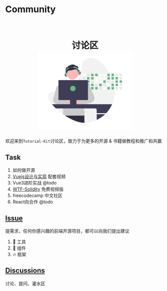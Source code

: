 # Community

<br>
<h1 align="center">
  讨论区
  <br />
	<img src="./img/open-source.png" width="300" alt="" />
</h1>


欢迎来到`Tutorial-Kit`讨论区，致力于为更多的开源 & 书籍做教程和推广和共赢

## Task

1. 如何做开源
2. [Vuejs设计与实现](https://book.douban.com/subject/35768338/) 配套视频
3. Vue3进阶实战 @todo
4. [WTF-Solidity](https://wtf.academy/) 免费视频版
5. freecodecamp 中文社区
6. React向合作 @todo


## [Issue](https://github.com/tutorial-kit/community/issues)

提需求，任何你感兴趣的前端开源项目，都可以向我们提出建议

1. :wrench: 工具
2. :santa: 组件
3. :fire: 框架

## [Discussions](https://github.com/tutorial-kit/community/discussions)

讨论、提问、灌水区


